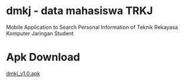# dmkj - data mahasiswa TRKJ

Mobile Application to Search Personal Information of Teknik Rekayasa Komputer Jaringan Student

# Apk Download
[dmkj_v1.0.apk](https://irch-it.my.id/flutter/app-debug.apk)
